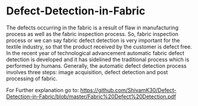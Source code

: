 # Defect-Detection-in-Fabric
The defects occurring in the fabric is a result of flaw in manufacturing process as well as the fabric inspection process. So, fabric inspection process or we can say fabric defect detection is very important for the textile industry, so that the product received by the customer is defect free. In the recent year of technological advancement automatic fabric defect detection is developed and it has sidelined the traditional process which is performed by humans. Generally, the automatic defect detection process involves three steps: image acquisition, defect detection and post processing of fabric.

For Further explanation go to: https://github.com/ShivamK30/Defect-Detection-in-Fabric/blob/master/Fabric%20Defect%20Detection.pdf




